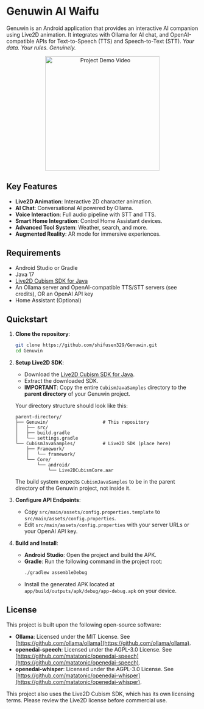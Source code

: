 # Genuwin AI Waifu

Genuwin is an Android application that provides an interactive AI companion using Live2D animation. It integrates with Ollama for AI chat, and OpenAI-compatible APIs for Text-to-Speech (TTS) and Speech-to-Text (STT). *Your data. Your rules. Genuinely.*

<p align="center">
  <a href="https://www.gofigstudios.com/wp-content/uploads/2025/07/nova.mp4">
    <img src="https://www.gofigstudios.com/wp-content/uploads/2025/07/TabTip_FmjACkxX4A.png" alt="Project Demo Video" width="300" />
  </a>
</p>

## Key Features

- **Live2D Animation**: Interactive 2D character animation.
- **AI Chat**: Conversational AI powered by Ollama.
- **Voice Interaction**: Full audio pipeline with STT and TTS.
- **Smart Home Integration**: Control Home Assistant devices.
- **Advanced Tool System**: Weather, search, and more.
- **Augmented Reality**: AR mode for immersive experiences.

## Requirements

- Android Studio or Gradle
- Java 17
- [Live2D Cubism SDK for Java](https://github.com/Live2D/CubismJavaFramework)
- An Ollama server and OpenAI-compatible TTS/STT servers (see credits), OR an OpenAI API key
- Home Assistant (Optional)

## Quickstart

1.  **Clone the repository**:
    ```bash
    git clone https://github.com/shifusen329/Genuwin.git
    cd Genuwin
    ```
2.  **Setup Live2D SDK**:
    - Download the [Live2D Cubism SDK for Java](https://www.live2d.com/en/sdk/download/cubism/).
    - Extract the downloaded SDK.
    - **IMPORTANT**: Copy the entire `CubismJavaSamples` directory to the **parent directory** of your Genuwin project.
    
    Your directory structure should look like this:
    ```
    parent-directory/
    ├── Genuwin/                    # This repository
    │   ├── src/
    │   ├── build.gradle
    │   └── settings.gradle
    └── CubismJavaSamples/          # Live2D SDK (place here)
        ├── Framework/
        │   └── framework/
        └── Core/
            └── android/
                └── Live2DCubismCore.aar
    ```
    
    The build system expects `CubismJavaSamples` to be in the parent directory of the Genuwin project, not inside it.
3.  **Configure API Endpoints**:
    - Copy `src/main/assets/config.properties.template` to `src/main/assets/config.properties`.
    - Edit `src/main/assets/config.properties` with your server URLs or your OpenAI API key.
4.  **Build and Install**:
    - **Android Studio**: Open the project and build the APK.
    - **Gradle**: Run the following command in the project root:
      ```bash
      ./gradlew assembleDebug
      ```
    - Install the generated APK located at `app/build/outputs/apk/debug/app-debug.apk` on your device.

## License

This project is built upon the following open-source software:

- **Ollama**: Licensed under the MIT License. See [https://github.com/ollama/ollama](https://github.com/ollama/ollama).
- **openedai-speech**: Licensed under the AGPL-3.0 License. See [https://github.com/matatonic/openedai-speech](https://github.com/matatonic/openedai-speech).
- **openedai-whisper**: Licensed under the AGPL-3.0 License. See [https://github.com/matatonic/openedai-whisper](https://github.com/matatonic/openedai-whisper).

This project also uses the Live2D Cubism SDK, which has its own licensing terms. Please review the Live2D license before commercial use.
